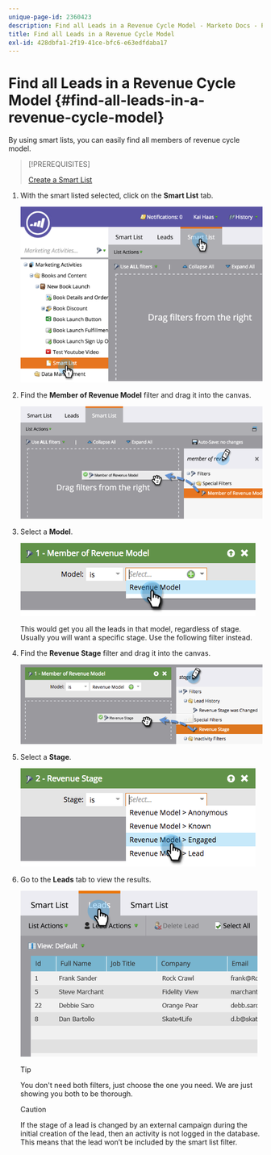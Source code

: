 ```yaml
---
unique-page-id: 2360423
description: Find all Leads in a Revenue Cycle Model - Marketo Docs - Product Documentation
title: Find all Leads in a Revenue Cycle Model
exl-id: 428dbfa1-2f19-41ce-bfc6-e63edfdaba17
---
```

# Find all Leads in a Revenue Cycle Model {#find-all-leads-in-a-revenue-cycle-model}

By using smart lists, you can easily find all members of revenue cycle model.

>[!PREREQUISITES]
>
>[Create a Smart List](/help/marketo/product-docs/core-marketo-concepts/smart-lists-and-static-lists/creating-a-smart-list/create-a-smart-list.md)

1. With the smart listed selected, click on the **Smart List** tab.

   ![](assets/image2015-4-29-14-3a6-3a36.png)

1. Find the **Member of Revenue Model** filter and drag it into the canvas.

   ![](assets/image2015-4-29-14-3a12-3a33.png)

1. Select a **Model**.

   ![](assets/image2015-5-13-18-3a2-3a23.png)

   This would get you all the leads in that model, regardless of stage. Usually you will want a specific stage. Use the following filter instead.

1. Find the **Revenue Stage** filter and drag it into the canvas.

   ![](assets/image2015-5-13-17-3a27-3a0.png)

1. Select a **Stage**.

   ![](assets/image2015-5-13-17-3a31-3a9.png)

1. Go to the **Leads** tab to view the results.

   ![](assets/2.png)

   >[!TIP]
   >
   >You don't need both filters, just choose the one you need. We are just showing you both to be thorough.

   >[!CAUTION]
   >
   >If the stage of a lead is changed by an external campaign during the initial creation of the lead, then an activity is not logged in the database. This means that the lead won’t be included by the smart list filter.
